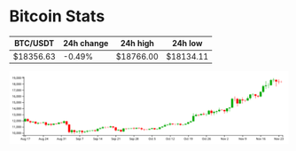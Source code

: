 # Bitcoin Stats

BTC/USDT|24h change|24h high|24h low|
|---|---|---|---|
|$18356.63|-0.49%|$18766.00|$18134.11|

<img src="./chart.svg">

